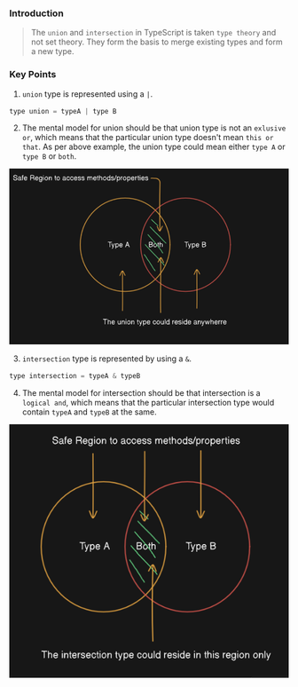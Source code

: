 ### Introduction

> The `union` and `intersection` in TypeScript is taken `type theory` and not set theory. They form the basis to merge existing types and form a new type.

### Key Points

1. `union` type is represented using a  `|`.

```js
type union = typeA | type B
```

2. The mental model for union should be that union type is not an `exlusive or`, which means that the particular union type doesn't mean `this or that`. As per above example, the union type could mean either `type A` or `type B` or `both`.

!["The Union Type"](./assets/union.png)

3. `intersection` type is represented by using a `&`.

```js
type intersection = typeA & typeB
```

4. The mental model for intersection should be that intersection is a `logical and`, which means that the particular intersection type would contain `typeA` and `typeB` at the same. 

!["The Intersection Type"](./assets/intersection.png)